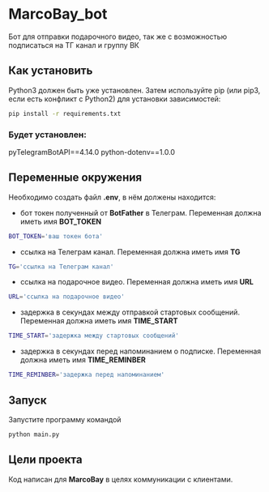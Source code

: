 # MarcoBay_bot

Бот для отправки подарочного видео, так же с возможностью подписаться на ТГ канал и группу ВК
 
## Как установить

Python3 должен быть уже установлен. Затем используйте pip 
(или pip3, если есть конфликт с Python2) для установки зависимостей:

```bash
pip install -r requirements.txt
``` 

### Будет установлен:

pyTelegramBotAPI==4.14.0
python-dotenv==1.0.0

## Переменные окружения

Необходимо создать файл **.env**, в нём должены находится:

- бот токен полученный от **BotFather** в Телеграм.
Переменная должна иметь имя **BOT_TOKEN**

```bash
BOT_TOKEN='ваш токен бота'
```

- ссылка на Телеграм канал.
Переменная должна иметь имя **TG**

```bash
TG='ссылка на Телеграм канал'
```

- ссылка на подарочное видео.
Переменная должна иметь имя **URL**

```bash
URL='ссылка на подарочное видео'
```

- задержка в секундах между отправкой стартовых сообщений.
Переменная должна иметь имя **TIME_START**

```bash
TIME_START='задержка между стартовых сообщений'
```

- задержка в секундах перед напоминанием о подписке.
Переменная должна иметь имя **TIME_REMINBER**

```bash
TIME_REMINBER='задержка перед напоминанием'
```

## Запуск

Запустите программу командой 
```bash
python main.py
```

## Цели проекта

Код написан для **MarcoBay** в целях коммуникации с клиентами.